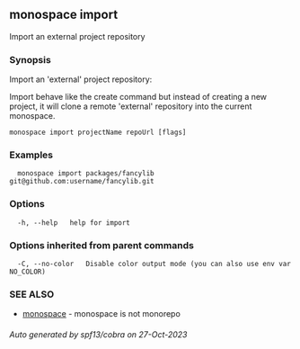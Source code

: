 ## monospace import

Import an external project repository

### Synopsis

Import an 'external' project repository:

Import behave like the create command but instead of creating a new project,
it will clone a remote 'external' repository into the current monospace.

```
monospace import projectName repoUrl [flags]
```

### Examples

```
  monospace import packages/fancylib git@github.com:username/fancylib.git
```

### Options

```
  -h, --help   help for import
```

### Options inherited from parent commands

```
  -C, --no-color   Disable color output mode (you can also use env var NO_COLOR)
```

### SEE ALSO

* [monospace](monospace.md)	 - monospace is not monorepo

###### Auto generated by spf13/cobra on 27-Oct-2023

